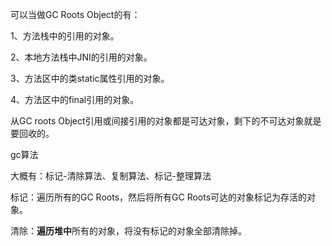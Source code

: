 

可以当做GC Roots Object的有：

1、方法栈中的引用的对象。

2、本地方法栈中JNI的引用的对象。

3、方法区中的类static属性引用的对象。

4、方法区中的final引用的对象。

从GC roots Object引用或间接引用的对象都是可达对象，剩下的不可达对象就是要回收的。



gc算法

大概有：标记-清除算法、复制算法、标记-整理算法

标记：遍历所有的GC Roots，然后将所有GC Roots可达的对象标记为存活的对象。

清除：**遍历堆中**所有的对象，将没有标记的对象全部清除掉。



